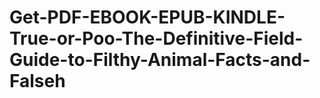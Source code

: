 # Get-PDF-EBOOK-EPUB-KINDLE-True-or-Poo-The-Definitive-Field-Guide-to-Filthy-Animal-Facts-and-Falseh